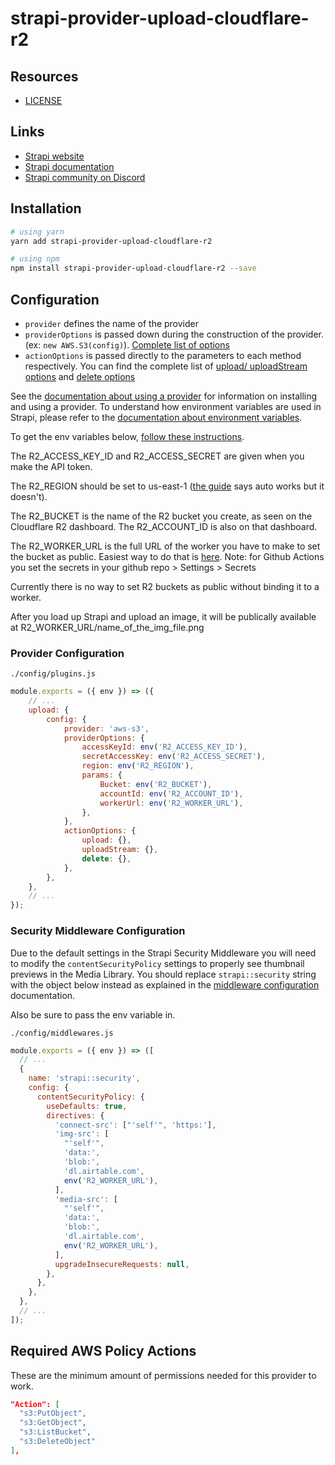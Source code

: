 # strapi-provider-upload-cloudflare-r2

## Resources

- [LICENSE](LICENSE)

## Links

- [Strapi website](https://strapi.io/)
- [Strapi documentation](https://docs.strapi.io)
- [Strapi community on Discord](https://discord.strapi.io)

## Installation

```bash
# using yarn
yarn add strapi-provider-upload-cloudflare-r2

# using npm
npm install strapi-provider-upload-cloudflare-r2 --save
```

## Configuration

- `provider` defines the name of the provider
- `providerOptions` is passed down during the construction of the provider. (ex: `new AWS.S3(config)`). [Complete list of options](https://docs.aws.amazon.com/AWSJavaScriptSDK/latest/AWS/S3.html#constructor-property)
- `actionOptions` is passed directly to the parameters to each method respectively. You can find the complete list of [upload/ uploadStream options](https://docs.aws.amazon.com/AWSJavaScriptSDK/latest/AWS/S3.html#upload-property) and [delete options](https://docs.aws.amazon.com/AWSJavaScriptSDK/latest/AWS/S3.html#deleteObject-property)

See the [documentation about using a provider](https://docs.strapi.io/developer-docs/latest/plugins/upload.html#using-a-provider) for information on installing and using a provider. To understand how environment variables are used in Strapi, please refer to the [documentation about environment variables](https://docs.strapi.io/developer-docs/latest/setup-deployment-guides/configurations/optional/environment.html#environment-variables).

To get the env variables below, [follow these instructions](https://developers.cloudflare.com/r2/platform/s3-compatibility/tokens/).

The R2_ACCESS_KEY_ID and R2_ACCESS_SECRET are given when you make the API token.

The R2_REGION should be set to us-east-1 ([the guide](https://developers.cloudflare.com/r2/platform/s3-compatibility/api/) says auto works but it doesn't).

The R2_BUCKET is the name of the R2 bucket you create, as seen on the Cloudflare R2 dashboard. The R2_ACCOUNT_ID is also on that dashboard. 

The R2_WORKER_URL is the full URL of the worker you have to make to set the bucket as public. Easiest way to do that is [here](https://github.com/kotx/render). Note: for Github Actions you set the secrets in your github repo > Settings > Secrets

Currently there is no way to set R2 buckets as public without binding it to a worker.

After you load up Strapi and upload an image, it will be publically available at R2_WORKER_URL/name_of_the_img_file.png

### Provider Configuration

`./config/plugins.js`

```js
module.exports = ({ env }) => ({
    // ...
    upload: {
        config: {
            provider: 'aws-s3',
            providerOptions: {
                accessKeyId: env('R2_ACCESS_KEY_ID'),
                secretAccessKey: env('R2_ACCESS_SECRET'),
                region: env('R2_REGION'),
                params: {
                    Bucket: env('R2_BUCKET'),
                    accountId: env('R2_ACCOUNT_ID'),
                    workerUrl: env('R2_WORKER_URL'),
                },
            },
            actionOptions: {
                upload: {},
                uploadStream: {},
                delete: {},
            },
        },
    },
    // ...
});
```

### Security Middleware Configuration

Due to the default settings in the Strapi Security Middleware you will need to modify the `contentSecurityPolicy` settings to properly see thumbnail previews in the Media Library. You should replace `strapi::security` string with the object below instead as explained in the [middleware configuration](https://docs.strapi.io/developer-docs/latest/setup-deployment-guides/configurations/required/middlewares.html#loading-order) documentation.

Also be sure to pass the env variable in.

`./config/middlewares.js`

```js
module.exports = ({ env }) => ([
  // ...
  {
    name: 'strapi::security',
    config: {
      contentSecurityPolicy: {
        useDefaults: true,
        directives: {
          'connect-src': ["'self'", 'https:'],
          'img-src': [
            "'self'",
            'data:',
            'blob:',
            'dl.airtable.com',
            env('R2_WORKER_URL'),
          ],
          'media-src': [
            "'self'",
            'data:',
            'blob:',
            'dl.airtable.com',
            env('R2_WORKER_URL'),
          ],
          upgradeInsecureRequests: null,
        },
      },
    },
  },
  // ...
]);
```


## Required AWS Policy Actions

These are the minimum amount of permissions needed for this provider to work.

```json
"Action": [
  "s3:PutObject",
  "s3:GetObject",
  "s3:ListBucket",
  "s3:DeleteObject"
],
```


